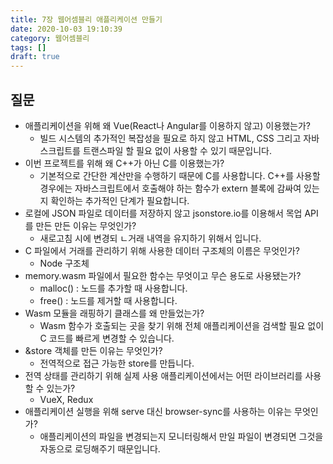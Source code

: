 ```yaml
---
title: 7장 웹어셈블리 애플리케이션 만들기
date: 2020-10-03 19:10:39
category: 웹어셈블리
tags: []
draft: true
---
```


## 질문

- 애플리케이션을 위해 왜 Vue(React나 Angular를 이용하지 않고) 이용했는가?
  - 빌드 시스템의 추가적인 복잡성을 필요로 하지 않고 HTML, CSS 그리고 자바스크립트를 트랜스파일 할 필요 없이 사용할 수 있기 때문입니다.
- 이번 프로젝트를 위해 왜 C++가 아닌 C를 이용했는가?
  - 기본적으로 간단한 계산만을 수행하기 때문에 C를 사용합니다. C++를 사용할 경우에는 자바스크립트에서 호출해야 하는 함수가 extern 블록에 감싸여 있는지 확인하는 추가적인 단계가 필요합니다.
- 로컬에 JSON 파일로 데이터를 저장하지 않고 jsonstore.io를 이용해서 목업 API를 만든 만든 이유는 무엇인가?
  - 새로고침 시에 변경되 ㄴ거래 내역을 유지하기 위해서 입니다.
- C 파일에서 거래를 관리하기 위해 사용한 데이터 구조체의 이름은 무엇인가?
  - Node 구조체
- memory.wasm 파일에서 필요한 함수는 무엇이고 무슨 용도로 사용됐는가?
  - malloc() : 노드를 추가할 때 사용합니다.
  - free() : 노드를 제거할 때 사용합니다.
- Wasm 모듈을 래핑하기 클래스를 왜 만들었는가?
  - Wasm 함수가 호출되는 곳을 찾기 위해 전체 애플리케이션을 검색할 필요 없이 C 코드를 빠르게 변경할 수 있습니다.
- &store 객체를 만든 이유는 무엇인가?
  - 전역적으로 접근 가능한 store를 만듭니다.
- 전역 상태를 관리하기 위해 실제 사용 애플리케이션에서는 어떤 라이브러리를 사용할 수 있는가?
  - VueX, Redux
- 애플리케이션 실행을 위해 serve 대신 browser-sync를 사용하는 이유는 무엇인가?
  - 애플리케이션의 파일을 변경되는지 모니터링해서 만일 파일이 변경되면 그것을 자동으로 로딩해주기 때문입니다.
